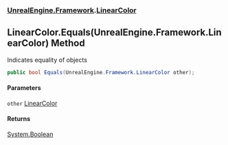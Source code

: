 ### [UnrealEngine.Framework](./UnrealEngine-Framework.md 'UnrealEngine.Framework').[LinearColor](./UnrealEngine-Framework-LinearColor.md 'UnrealEngine.Framework.LinearColor')
## LinearColor.Equals(UnrealEngine.Framework.LinearColor) Method
Indicates equality of objects  
```csharp
public bool Equals(UnrealEngine.Framework.LinearColor other);
```
#### Parameters
<a name='UnrealEngine-Framework-LinearColor-Equals(UnrealEngine-Framework-LinearColor)-other'></a>
`other` [LinearColor](./UnrealEngine-Framework-LinearColor.md 'UnrealEngine.Framework.LinearColor')  
  
#### Returns
[System.Boolean](https://docs.microsoft.com/en-us/dotnet/api/System.Boolean 'System.Boolean')  
